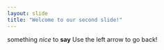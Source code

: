 ```yaml
---
layout: slide
title: "Welcome to our second slide!"
---
```

something *nice* to **say**
Use the left arrow to go back!
